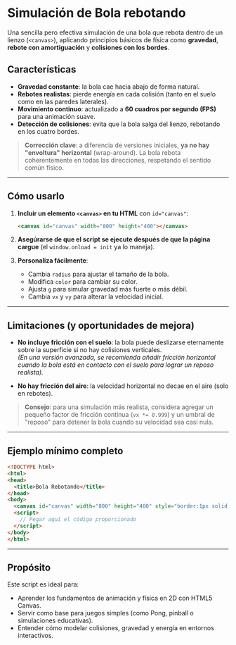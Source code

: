 # Simulación de Bola rebotando

Una sencilla pero efectiva simulación de una bola que rebota dentro de un lienzo (`<canvas>`), aplicando principios básicos de física como **gravedad**, **rebote con amortiguación** y **colisiones con los bordes**.

## Características

- **Gravedad constante**: la bola cae hacia abajo de forma natural.
- **Rebotes realistas**: pierde energía en cada colisión (tanto en el suelo como en las paredes laterales).
- **Movimiento continuo**: actualizado a **60 cuadros por segundo (FPS)** para una animación suave.
- **Detección de colisiones**: evita que la bola salga del lienzo, rebotando en los cuatro bordes.

> **Corrección clave**: a diferencia de versiones iniciales, **ya no hay "envoltura" horizontal** (wrap-around). La bola rebota coherentemente en todas las direcciones, respetando el sentido común físico.

---

## Cómo usarlo

1. **Incluir un elemento `<canvas>` en tu HTML** con `id="canvas"`:
   
   ```html
   <canvas id="canvas" width="800" height="400"></canvas>
   ```
   
2. **Asegúrarse de que el script se ejecute después de que la página cargue** (el `window.onload = init` ya lo maneja).

3. **Personaliza fácilmente**:
   
   - Cambia `radius` para ajustar el tamaño de la bola.
   - Modifica `color` para cambiar su color.
   - Ajusta `g` para simular gravedad más fuerte o más débil.
   - Cambia `vx` y `vy` para alterar la velocidad inicial.

---

## Limitaciones (y oportunidades de mejora)

- **No incluye fricción con el suelo**: la bola puede deslizarse eternamente sobre la superficie si no hay colisiones verticales.  
  *(En una versión avanzada, se recomienda añadir fricción horizontal cuando la bola está en contacto con el suelo para lograr un reposo realista).*

- **No hay fricción del aire**: la velocidad horizontal no decae en el aire (solo en rebotes).

> **Consejo**: para una simulación más realista, considera agregar un pequeño factor de fricción continua (`vx *= 0.999`) y un umbral de "reposo" para detener la bola cuando su velocidad sea casi nula.

---

## Ejemplo mínimo completo

```html
<!DOCTYPE html>
<html>
<head>
  <title>Bola Rebotando</title>
</head>
<body>
  <canvas id="canvas" width="800" height="400" style="border:1px solid #000;"></canvas>
  <script>
    // Pegar aquí el código proporcionado
  </script>
</body>
</html>
```

---

## Propósito

Este script es ideal para:
- Aprender los fundamentos de animación y física en 2D con HTML5 Canvas.
- Servir como base para juegos simples (como Pong, pinball o simulaciones educativas).
- Entender cómo modelar colisiones, gravedad y energía en entornos interactivos.

